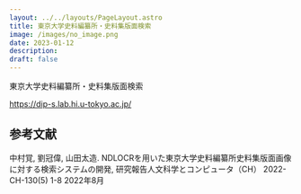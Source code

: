 ```yaml
---
layout: ../../layouts/PageLayout.astro
title: 東京大学史料編纂所・史料集版面検索
image: /images/no_image.png
date: 2023-01-12
description: 
draft: false
---
```

東京大学史料編纂所・史料集版面検索

<https://dip-s.lab.hi.u-tokyo.ac.jp/>

## 参考文献

中村覚, 劉冠偉, 山田太造. NDLOCRを用いた東京大学史料編纂所史料集版面画像に対する検索システムの開発, 研究報告人文科学とコンピュータ（CH） 2022-CH-130(5) 1-8 2022年8月
